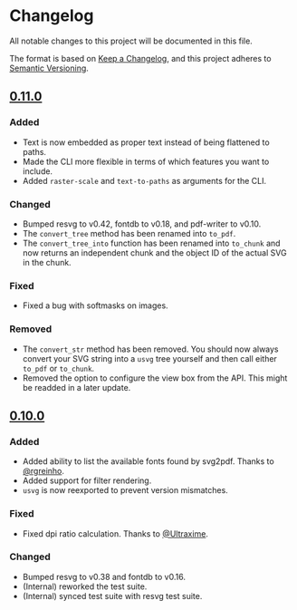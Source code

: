 # Changelog

All notable changes to this project will be documented in this file.

The format is based on [Keep a Changelog](https://keepachangelog.com/en/1.1.0/),
and this project adheres to [Semantic Versioning](https://semver.org/spec/v2.0.0.html).

## [0.11.0]

### Added
- Text is now embedded as proper text instead of being flattened to paths.
- Made the CLI more flexible in terms of which features you want to include.
- Added `raster-scale` and `text-to-paths` as arguments for the CLI.

### Changed
- Bumped resvg to v0.42, fontdb to v0.18, and pdf-writer to v0.10.
- The `convert_tree` method has been renamed into `to_pdf`.
- The `convert_tree_into` function has been renamed into `to_chunk` and now returns an independent chunk and the object ID of the actual SVG in the chunk.

### Fixed
- Fixed a bug with softmasks on images.

### Removed
- The `convert_str` method has been removed. You should now always convert your SVG string into a `usvg` tree yourself and then call either `to_pdf` or `to_chunk`.
- Removed the option to configure the view box from the API. This might be readded in a later update.

## [0.10.0]

### Added
- Added ability to list the available fonts found by svg2pdf. Thanks to [@rgreinho](https://github.com/rgreinho).
- Added support for filter rendering.
- `usvg` is now reexported to prevent version mismatches.

### Fixed
- Fixed dpi ratio calculation. Thanks to [@Ultraxime](https://github.com/Ultraxime).

### Changed
- Bumped resvg to v0.38 and fontdb to v0.16.
- (Internal) reworked the test suite.
- (Internal) synced test suite with resvg test suite.

[Unreleased]: https://github.com/typst/svg2pdf/compare/v0.10.0...HEAD
[0.10.0]: https://github.com/typst/svg2pdf/compare/v0.9.1...v0.10.0
[0.11.0]: https://github.com/typst/svg2pdf/compare/v0.10.0...v0.11.0
